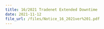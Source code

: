 ```yaml
---
title: 16/2021 Tradenet Extended Downtime
date: 2021-11-12
file_url: /files/Notice_16_2021ver%201.pdf
---
```

